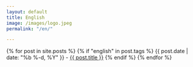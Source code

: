 ```yaml
---
layout: default
title: English
image: /images/logo.jpeg
permalink: "/en/"

---
```



{% for post in site.posts %}
{% if "english" in post.tags %}
{{ post.date | date: "%b %-d, %Y" }} - <a href="{{ post.url | prepend: site.url}}">{{ post.title }}</a>
{% endif %}
{% endfor %}

